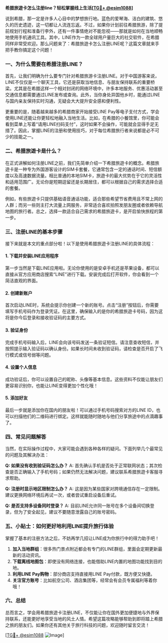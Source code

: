 **希腊旅遊卡怎么注册line？轻松掌握线上生活[[TG💪+ @esim1088](https://t.me/s/esim1088)]**

说到希腊，那一定是许多人心目中的梦想旅行地。蓝色的爱琴海、洁白的建筑、悠久的历史遗迹，这一切都让人流连忘返。不过，如果你计划前往希腊旅游，除了提前规划行程和准备行李外，还有一件事情绝对不能忽视——那就是如何在当地顺畅地使用手机通讯工具。其中，LINE作为一款全球用户量巨大的社交软件，在希腊同样非常受欢迎。那么问题来了：希腊旅遊卡怎么注册LINE呢？这篇文章就来手把手教你搞定这个问题！

### **一、为什么需要在希腊注册LINE？**

首先，让我们明确为什么要专门针对希腊旅游卡注册LINE。对于中国游客来说，LINE不仅仅是一个聊天工具，它还是获取当地信息、与朋友保持联系的重要桥梁。尤其是在希腊这样一个相对封闭的网络环境中，许多本地服务、优惠活动甚至交通信息都需要通过LINE发布或查询。此外，当你身处异国他乡时，能通过LINE与国内亲友保持实时沟通，无疑会大大提升安全感和便利性。

更重要的是，随着越来越多的希腊商家开始接受LINE Pay等电子支付方式，学会使用LINE还能让你更轻松地融入当地生活。比如，在希腊的小餐馆里，你可能会看到菜单上写着“请用LINE扫码支付”，这时如果不会操作，可能就会显得手足无措了。因此，掌握LINE的注册和使用技巧，对于每位希腊旅行者来说都是必不可少的技能之一。

### **二、希腊旅遊卡是什么？**

在正式讲解如何注册LINE之前，我们先简单介绍一下希腊旅遊卡的概念。希腊旅遊卡是一种专为外国游客设计的SIM卡套餐，它通常包含一定的通话时间、短信额度以及高速数据流量。相比普通的本地SIM卡，旅遊卡的最大优势在于它的灵活性和适用范围广。无论你是短期逗留还是长期居住，都可以根据自己的需求选择合适的套餐。

例如，有些旅遊卡只提供基础语音通话功能，适合那些希望节省费用且不常上网的人群；而另一些则主打大流量上网服务，非常适合喜欢拍照发朋友圈或者依赖导航地图的旅行者。总之，选择一款适合自己需求的希腊旅遊卡，是开启愉快旅程的第一步。

### **三、注册LINE的基本步骤**

接下来就是本文的重点部分啦！以下是使用希腊旅遊卡注册LINE的具体流程：

#### **1. 下载并安装LINE应用程序**
第一步当然是下载LINE应用啦。无论你使用的是安卓手机还是苹果设备，都可以直接从官方应用商店搜索“LINE”进行下载。安装完成后打开软件，你会看到一个简洁直观的界面。

#### **2. 创建新账户**
首次启动LINE时，系统会提示你创建一个新的账号。点击“注册”按钮后，你需要填写手机号码作为登录凭证。在这里，确保输入的是你的希腊旅遊卡号码，因为这将是你今后登录和接收验证码的主要方式。

#### **3. 验证身份**
完成手机号码输入后，LINE会向该号码发送一条验证短信。请注意查收短信，并按照提示输入验证码以确认身份。如果长时间未收到验证码，请检查是否开启了飞行模式或信号弱等问题。

#### **4. 设置个人信息**
成功验证后，你可以设置自己的昵称、头像等基本信息。这些资料不仅能让朋友们更容易识别你，也能让LINE变得更加个性化哦！

#### **5. 添加好友**
最后一步就是添加你在国内的朋友啦！可以通过手机号码搜索对方的LINE ID，也可以扫描他们的二维码进行绑定。这样就能随时随地与他们分享旅途中的点滴趣事了。

### **四、常见问题解答**

当然，在实际操作过程中，大家可能会遇到各种各样的疑问。下面列举几个最常见的问题及其解决办法：

**Q: 如果没有收到验证码怎么办？**
A: 首先确认手机是否处于正常联网状态；其次检查是否正确输入了手机号码；如果仍然无法解决问题，建议联系希腊旅遊卡客服寻求帮助。

**Q: 注册时显示地区限制怎么办？**
A: 这是因为某些国家对跨境通信存在一定限制。建议更换网络环境后再试一次，或者尝试重启设备后重试。

**Q: 是否支持多设备同时登录？**
A: 目前LINE允许同一账号在多个设备间切换登录，但为了安全起见，建议不要随意泄露自己的账号密码。

### **五、小贴士：如何更好地利用LINE提升旅行体验**

掌握了基本的注册方法之后，不妨再学几招让LINE成为你旅行中的得力助手吧！

1. **加入当地群组**：很多热门景点附近都会有专门的LINE群组，里面会定期更新最新的活动资讯。
2. **下载离线地图包**：即使没有网络连接，也能借助LINE内置的地图功能找到目的地。
3. **利用LINE Pay购物**：部分商店支持直接用LINE Pay付款，既方便又快捷。
4. **关注官方账号**：比如航空公司、酒店集团等，经常会有会员专属福利等着你哦！

### **六、总结**

总而言之，学会用希腊旅遊卡注册LINE，不仅能让你在国外更加便捷地与外界保持联系，还能更好地享受当地的风土人情。希望这篇攻略能够帮助到即将踏上希腊之旅的朋友们。如果你还有其他关于旅行科技的问题，欢迎随时留言交流！

[[TG💪+ @esim1088](https://t.me/s/esim1088) ![Image](https://i.postimg.cc/4NQfJmqS/Snipaste-2025-05-13-00-14-12.png)]